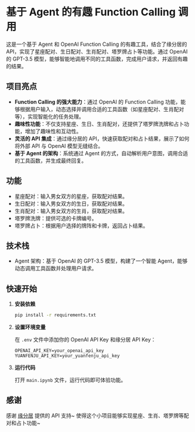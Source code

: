 # 基于 Agent 的有趣 Function Calling 调用
这是一个基于 Agent 和 OpenAI Function Calling 的有趣工具，结合了缘分居的 API，实现了星座配对、生日配对、生肖配对、塔罗牌占卜等功能。通过 OpenAI 的 GPT-3.5 模型，能够智能地调用不同的工具函数，完成用户请求，并返回有趣的结果。

## 项目亮点
- **Function Calling 的强大能力**：通过 OpenAI 的 Function Calling 功能，能够根据用户输入，动态选择并调用合适的工具函数（如星座配对、生肖配对等），实现智能化的任务处理。
- **趣味性功能**：不仅支持星座、生日、生肖配对，还提供了塔罗牌洗牌和占卜功能，增加了趣味性和互动性。
- **灵活的 API 集成**：通过缘分居的 API，快速获取配对和占卜结果，展示了如何将外部 API 与 OpenAI 模型无缝结合。
- **基于 Agent 的架构**：系统通过 Agent 的方式，自动解析用户意图，调用合适的工具函数，并生成最终回复。

## 功能
- 星座配对：输入男女双方的星座，获取配对结果。
- 生日配对：输入男女双方的生日，获取配对结果。
- 生肖配对：输入男女双方的生肖，获取配对结果。
- 塔罗牌洗牌：提供可选的卡牌编号。
- 塔罗牌占卜：根据用户选择的牌阵和卡牌，返回占卜结果。

## 技术栈
- Agent 架构：基于 OpenAI 的 GPT-3.5 模型，构建了一个智能 Agent，能够动态调用工具函数并处理用户请求。

## 快速开始
1. **安装依赖**
   ```bash
   pip install -r requirements.txt
   ```

2. **设置环境变量**

   在 `.env` 文件中添加你的 OpenAI API Key 和缘分居 API Key：
   ```
   OPENAI_API_KEY=your_openai_api_key
   YUANFENJU_API_KEY=your_yuanfenju_api_key
   ```
4. **运行代码**

   打开 `main.ipynb` 文件，运行代码即可体验功能。


## 感谢
感谢 [缘分居](https://yuanfenju.com/) 提供的 API 支持~ 使得这个小项目能够实现星座、生肖、塔罗牌等配对和占卜功能~ 
